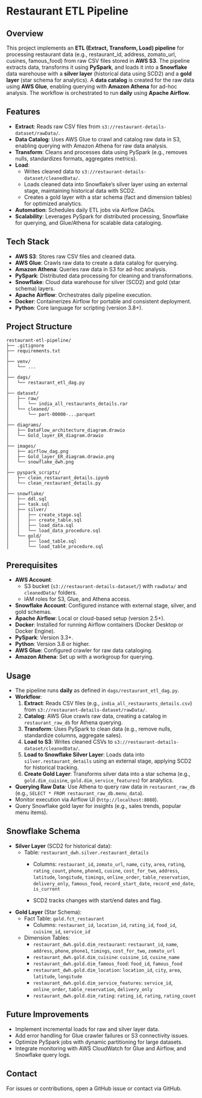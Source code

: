 # Restaurant ETL Pipeline

## Overview
This project implements an **ETL (Extract, Transform, Load) pipeline** for processing restaurant data (e.g., restaurant_id, address, zomato_url, cusines, famous_food) from raw CSV files stored in **AWS S3**. The pipeline extracts data, transforms it using **PySpark**, and loads it into a **Snowflake** data warehouse with a **silver layer** (historical data using SCD2) and a **gold layer** (star schema for analytics). A **data catalog** is created for the raw data using **AWS Glue**, enabling querying with **Amazon Athena** for ad-hoc analysis. The workflow is orchestrated to run **daily** using **Apache Airflow**.

## Features
- **Extract**: Reads raw CSV files from `s3://restaurant-details-dataset/rawData/`.
- **Data Catalog**: Uses AWS Glue to crawl and catalog raw data in S3, enabling querying with Amazon Athena for raw data analysis.
- **Transform**: Cleans and processes data using PySpark (e.g., removes nulls, standardizes formats, aggregates metrics).
- **Load**: 
  - Writes cleaned data to `s3://restaurant-details-dataset/cleanedData/`.
  - Loads cleaned data into Snowflake’s silver layer using an external stage, maintaining historical data with SCD2.
  - Creates a gold layer with a star schema (fact and dimension tables) for optimized analytics.
- **Automation**: Schedules daily ETL jobs via Airflow DAGs.
- **Scalability**: Leverages PySpark for distributed processing, Snowflake for querying, and Glue/Athena for scalable data cataloging.

## Tech Stack
- **AWS S3**: Stores raw CSV files and cleaned data.
- **AWS Glue**: Crawls raw data to create a data catalog for querying.
- **Amazon Athena**: Queries raw data in S3 for ad-hoc analysis.
- **PySpark**: Distributed data processing for cleaning and transformations.
- **Snowflake**: Cloud data warehouse for silver (SCD2) and gold (star schema) layers.
- **Apache Airflow**: Orchestrates daily pipeline execution.
- **Docker**: Containerizes Airflow for portable and consistent deployment.
- **Python**: Core language for scripting (version 3.8+).

## Project Structure
```
restaurant-etl-pipeline/
├── .gitignore                        
├── requirements.txt                 
│
├── venv/                             
│   └── ...                            
│
├── dags/                              
│   └── restaurant_etl_dag.py
│
├── dataset/
│   ├── raw/                         
│   │   └── india_all_restaurants_details.rar
│   └── cleaned/                      
│       └── part-00000-...parquet
│
├── diagrams/                         
│   ├── DataFlow_architecture_diagram.drawio
│   └── Gold_layer_ER_diagram.drawio
│
├── images/                           
│   ├── airflow_dag.png
│   ├── Gold_layer_ER_diagram.drawio.png
│   └── snowflake_dwh.png
│
├── pyspark_scripts/                  
│   ├── clean_restaurant_details.ipynb
│   └── clean_restaurant_details.py
│
├── snowflake/                        
│   ├── ddl.sql
│   ├── task.sql
│   ├── silver/
│   │   ├── create_stage.sql
│   │   ├── create_table.sql
│   │   ├── load_data.sql
│   │   └── load_data_procedure.sql
│   └── gold/
│       ├── load_table.sql
│       └── load_table_procedure.sql

```

## Prerequisites
- **AWS Account**: 
  - S3 bucket (`s3://restaurant-details-dataset/`) with `rawData/` and `cleanedData/` folders.
  - IAM roles for S3, Glue, and Athena access.
- **Snowflake Account**: Configured instance with external stage, silver, and gold schemas.
- **Apache Airflow**: Local or cloud-based setup (version 2.5+).
- **Docker**: Installed for running Airflow containers (Docker Desktop or Docker Engine).
- **PySpark**: Version 3.3+.
- **Python**: Version 3.8 or higher.
- **AWS Glue**: Configured crawler for raw data cataloging.
- **Amazon Athena**: Set up with a workgroup for querying.


## Usage
- The pipeline runs **daily** as defined in `dags/restaurant_etl_dag.py`.
- **Workflow**:
  1. **Extract**: Reads CSV files (e.g., `india_all_restaurants_details.csv`) from `s3://restaurant-details-dataset/rawData/`.
  2. **Catalog**: AWS Glue crawls raw data, creating a catalog in `restaurant_raw_db` for Athena querying.
  3. **Transform**: Uses PySpark to clean data (e.g., remove nulls, standardize columns, aggregate sales).
  4. **Load to S3**: Writes cleaned CSVs to `s3://restaurant-details-dataset/cleanedData/`.
  5. **Load to Snowflake Silver Layer**: Loads data into `silver.restaurant_details` using an external stage, applying SCD2 for historical tracking.
  6. **Create Gold Layer**: Transforms silver data into a star schema (e.g., `gold.dim_cuisine`, `gold.dim_service_features`) for analytics.
- **Querying Raw Data**: Use Athena to query raw data in `restaurant_raw_db` (e.g., `SELECT * FROM restaurant_raw_db.menu_data`).
- Monitor execution via Airflow UI (`http://localhost:8080`).
- Query Snowflake gold layer for insights (e.g., sales trends, popular menu items).

## Snowflake Schema
- **Silver Layer** (SCD2 for historical data):
  - Table: `restaurant_dwh.silver.restaurant_details`  
    - Columns: `restaurant_id`, `zomato_url`, `name`, `city`, `area`, `rating`, `rating_count`, `phone`, `phone1`, `cusine`, `cost_for_two`, `address`, `latitude`, `longitude`, `timings`, `online_order`, `table_reservation`, `delivery_only`, `famous_food`, `record_start_date`, `record_end_date`, `is_current`

    - SCD2 tracks changes with start/end dates and flag.
- **Gold Layer** (Star Schema):
  - Fact Table: `gold.fct_restaurant`
    - Columns: `restaurant_id`, `location_id`, `rating_id`, `food_id`, `cuisine_id`, `service_id`
  - Dimension Tables:
    - `restaurant_dwh.gold.dim_restaurant`: `restaurant_id`, `name`, `address`, `phone`, `phone1`, `timings`, `cost_for_two`, `zomato_url`
    - `restaurant_dwh.gold.dim_cuisine`: `cuisine_id`, `cusine_name`
    - `restaurant_dwh.gold.dim_famous_food`: `food_id`, `famous_food`
    - `restaurant_dwh.gold.dim_location`: `location_id`, `city`, `area`, `latitude`, `longitude`
    - `restaurant_dwh.gold.dim_service_features`: `service_id`, `online_order`, `table_reservation`, `delivery_only`
    - `restaurant_dwh.gold.dim_rating`: `rating_id`, `rating`, `rating_count`


## Future Improvements
- Implement incremental loads for raw and silver layer data.
- Add error handling for Glue crawler failures or S3 connectivity issues.
- Optimize PySpark jobs with dynamic partitioning for large datasets.
- Integrate monitoring with AWS CloudWatch for Glue and Airflow, and Snowflake query logs.

## Contact
For issues or contributions, open a GitHub issue or contact via GitHub.
